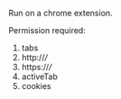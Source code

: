 Run on a chrome extension. 

Permission required:

1. tabs
2. http://*/*
3. https://*/*
4. activeTab
5. cookies
